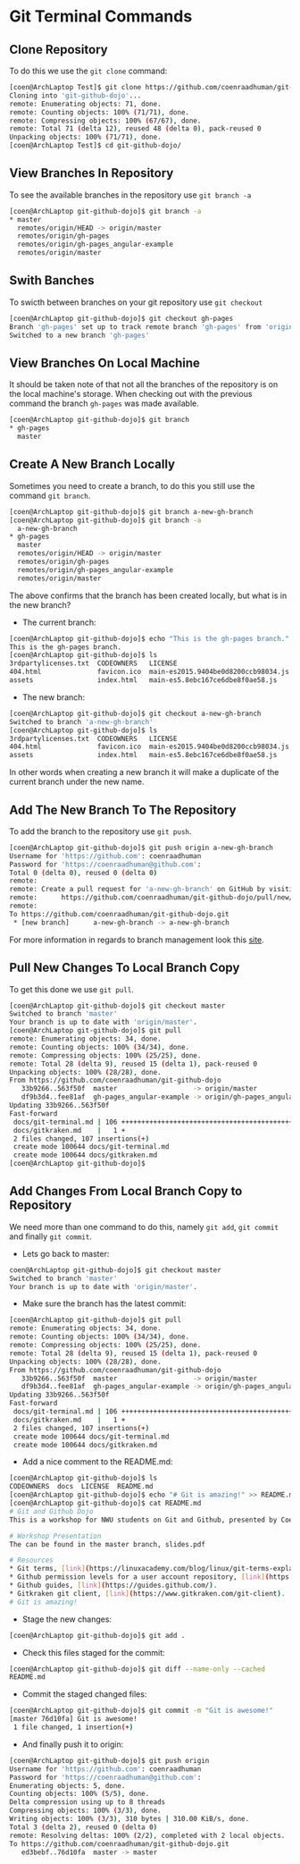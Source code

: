# Git Terminal Commands 

## Clone Repository

To do this we use the `git clone` command:

```bash
[coen@ArchLaptop Test]$ git clone https://github.com/coenraadhuman/git-github-dojo.git
Cloning into 'git-github-dojo'...
remote: Enumerating objects: 71, done.
remote: Counting objects: 100% (71/71), done.
remote: Compressing objects: 100% (67/67), done.
remote: Total 71 (delta 12), reused 48 (delta 0), pack-reused 0
Unpacking objects: 100% (71/71), done.
[coen@ArchLaptop Test]$ cd git-github-dojo/

```

## View Branches In Repository

To see the available branches in the repository use `git branch -a`

```bash 
[coen@ArchLaptop git-github-dojo]$ git branch -a  
* master
  remotes/origin/HEAD -> origin/master
  remotes/origin/gh-pages
  remotes/origin/gh-pages_angular-example
  remotes/origin/master
```

## Swith Banches

To swicth between branches on your git repository use `git checkout`

```bash
[coen@ArchLaptop git-github-dojo]$ git checkout gh-pages
Branch 'gh-pages' set up to track remote branch 'gh-pages' from 'origin'.
Switched to a new branch 'gh-pages'
```

## View Branches On Local Machine

It should be taken note of that not all the branches of the repository is on the local machine's storage.
When checking out with the previous command the branch `gh-pages` was made available.

```bash
[coen@ArchLaptop git-github-dojo]$ git branch
* gh-pages
  master
```

## Create A New Branch Locally

Sometimes you need to create a branch, to do this you still use the command `git branch`.

```bash
[coen@ArchLaptop git-github-dojo]$ git branch a-new-gh-branch
[coen@ArchLaptop git-github-dojo]$ git branch -a
  a-new-gh-branch
* gh-pages
  master
  remotes/origin/HEAD -> origin/master
  remotes/origin/gh-pages
  remotes/origin/gh-pages_angular-example
  remotes/origin/master
```
The above confirms that the branch has been created locally, but what is in the new branch?

* The current branch:
```bash
[coen@ArchLaptop git-github-dojo]$ echo "This is the gh-pages branch."
This is the gh-pages branch.
[coen@ArchLaptop git-github-dojo]$ ls
3rdpartylicenses.txt  CODEOWNERS   LICENSE                              polyfills-es2015.5cb1e996b2a376ba4548.js  runtime-es5.ee0aae13fb762b150814.js
404.html              favicon.ico  main-es2015.9404be0d8200ccb98034.js  polyfills-es5.14d3ef0587e16f38de72.js     styles.09e2c710755c8867a460.css
assets                index.html   main-es5.8ebc167ce6dbe8f0ae58.js     runtime-es2015.5bc68c0dd8cf137fbe82.js
```
* The new branch:
```bash
[coen@ArchLaptop git-github-dojo]$ git checkout a-new-gh-branch
Switched to branch 'a-new-gh-branch'
[coen@ArchLaptop git-github-dojo]$ ls
3rdpartylicenses.txt  CODEOWNERS   LICENSE                              polyfills-es2015.5cb1e996b2a376ba4548.js  runtime-es5.ee0aae13fb762b150814.js
404.html              favicon.ico  main-es2015.9404be0d8200ccb98034.js  polyfills-es5.14d3ef0587e16f38de72.js     styles.09e2c710755c8867a460.css
assets                index.html   main-es5.8ebc167ce6dbe8f0ae58.js     runtime-es2015.5bc68c0dd8cf137fbe82.js
```

In other words when creating a new branch it will make a duplicate of the current branch under the new name.

## Add The New Branch To The Repository

To add the branch to the repository use `git push`.

```bash
[coen@ArchLaptop git-github-dojo]$ git push origin a-new-gh-branch
Username for 'https://github.com': coenraadhuman
Password for 'https://coenraadhuman@github.com': 
Total 0 (delta 0), reused 0 (delta 0)
remote: 
remote: Create a pull request for 'a-new-gh-branch' on GitHub by visiting:
remote:      https://github.com/coenraadhuman/git-github-dojo/pull/new/a-new-gh-branch
remote: 
To https://github.com/coenraadhuman/git-github-dojo.git
 * [new branch]      a-new-gh-branch -> a-new-gh-branch
```

For more information in regards to branch management look this [site](https://github.com/Kunena/Kunena-Forum/wiki/Create-a-new-branch-with-git-and-manage-branches).

## Pull New Changes To Local Branch Copy

To get this done we use `git pull`.

```bash
[coen@ArchLaptop git-github-dojo]$ git checkout master
Switched to branch 'master'
Your branch is up to date with 'origin/master'.
[coen@ArchLaptop git-github-dojo]$ git pull
remote: Enumerating objects: 34, done.
remote: Counting objects: 100% (34/34), done.
remote: Compressing objects: 100% (25/25), done.
remote: Total 28 (delta 9), reused 15 (delta 1), pack-reused 0
Unpacking objects: 100% (28/28), done.
From https://github.com/coenraadhuman/git-github-dojo
   33b9266..563f50f  master                   -> origin/master
   df9b3d4..fee81af  gh-pages_angular-example -> origin/gh-pages_angular-example
Updating 33b9266..563f50f
Fast-forward
 docs/git-terminal.md | 106 ++++++++++++++++++++++++++++++++++++++++++++++++++++++++++++++++++++++++++++++++++++++++++++++++++++++++++
 docs/gitkraken.md    |   1 +
 2 files changed, 107 insertions(+)
 create mode 100644 docs/git-terminal.md
 create mode 100644 docs/gitkraken.md
[coen@ArchLaptop git-github-dojo]$ 
```

## Add Changes From Local Branch Copy to Repository

We need more than one command to do this, namely `git add`, `git commit` and finally `git commit`.

* Lets go back to master:
```bash
coen@ArchLaptop git-github-dojo]$ git checkout master
Switched to branch 'master'
Your branch is up to date with 'origin/master'.
```

* Make sure the branch has the latest commit:
```bash
[coen@ArchLaptop git-github-dojo]$ git pull
remote: Enumerating objects: 34, done.
remote: Counting objects: 100% (34/34), done.
remote: Compressing objects: 100% (25/25), done.
remote: Total 28 (delta 9), reused 15 (delta 1), pack-reused 0
Unpacking objects: 100% (28/28), done.
From https://github.com/coenraadhuman/git-github-dojo
   33b9266..563f50f  master                   -> origin/master
   df9b3d4..fee81af  gh-pages_angular-example -> origin/gh-pages_angular-example
Updating 33b9266..563f50f
Fast-forward
 docs/git-terminal.md | 106 ++++++++++++++++++++++++++++++++++++++++++++++++++++++++++++++++++++++++++++++++++++++++++++++++++++++++++
 docs/gitkraken.md    |   1 +
 2 files changed, 107 insertions(+)
 create mode 100644 docs/git-terminal.md
 create mode 100644 docs/gitkraken.md
```

* Add a nice comment to the README.md:
```bash
[coen@ArchLaptop git-github-dojo]$ ls
CODEOWNERS  docs  LICENSE  README.md
[coen@ArchLaptop git-github-dojo]$ echo "# Git is amazing!" >> README.md
[coen@ArchLaptop git-github-dojo]$ cat README.md 
# Git and Github Dojo
This is a workshop for NWU students on Git and Github, presented by Coenraad Human and Morne Venter.

# Workshop Presentation
The can be found in the master branch, slides.pdf

# Resources
* Git terms, [link](https://linuxacademy.com/blog/linux/git-terms-explained/).
* Github permission levels for a user account repository, [link](https://help.github.com/en/articles/permission-levels-for-a-user-account-repository).
* Github guides, [link](https://guides.github.com/).
* Gitkraken git client, [link](https://www.gitkraken.com/git-client).
# Git is amazing!
```

* Stage the new changes:
```bash
[coen@ArchLaptop git-github-dojo]$ git add .
```

* Check this files staged for the commit:
```bash
[coen@ArchLaptop git-github-dojo]$ git diff --name-only --cached
README.md
```

* Commit the staged changed files:
```bash
[coen@ArchLaptop git-github-dojo]$ git commit -m "Git is awesome!"
[master 76d10fa] Git is awesome!
 1 file changed, 1 insertion(+)
```

* And finally push it to origin:
```bash
[coen@ArchLaptop git-github-dojo]$ git push origin
Username for 'https://github.com': coenraadhuman
Password for 'https://coenraadhuman@github.com': 
Enumerating objects: 5, done.
Counting objects: 100% (5/5), done.
Delta compression using up to 8 threads
Compressing objects: 100% (3/3), done.
Writing objects: 100% (3/3), 310 bytes | 310.00 KiB/s, done.
Total 3 (delta 2), reused 0 (delta 0)
remote: Resolving deltas: 100% (2/2), completed with 2 local objects.
To https://github.com/coenraadhuman/git-github-dojo.git
   ed3bebf..76d10fa  master -> master
```
